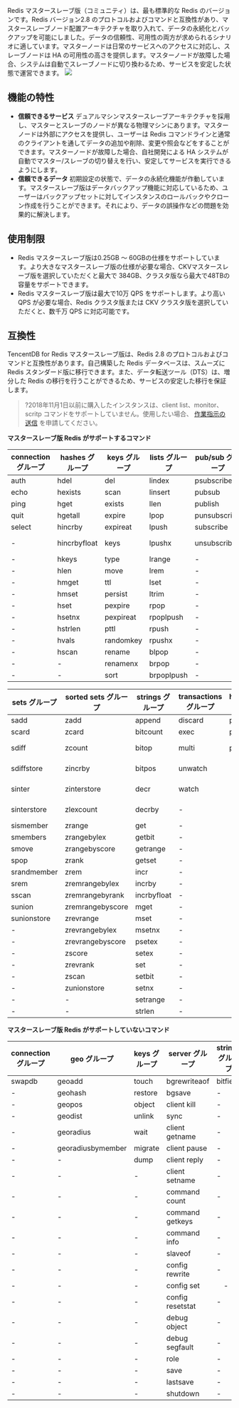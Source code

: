﻿Redis マスタースレーブ版（コミュニティ）は、最も標準的な Redis のバージョンです。Redis バージョン2.8 のプロトコルおよびコマンドと互換性があり、マスタースレーブノード配置アーキテクチャを取り入れて、データの永続化とバックアップを可能にしました。データの信頼性、可用性の両方が求められるシナリオに適しています。マスターノードは日常のサービスへのアクセスに対応し、スレーブノードは HA の可用性の高さを提供します。マスターノードが故障した場合、システムは自動でスレーブノードに切り換わるため、サービスを安定した状態で運営できます。
![](https://main.qcloudimg.com/raw/37626b6980e25a1ddf4fd3efcf4bbd4a.png)

## 機能の特性
- **信頼できるサービス**
デュアルマシンマスタースレーブアーキテクチャを採用し、マスターとスレーブのノードが異なる物理マシンにあります。マスターノードは外部にアクセスを提供し、ユーザーは Redis コマンドラインと通常のクライアントを通してデータの追加や削除、変更や照会などをすることができます。マスターノードが故障した場合、自社開発による HA システムが自動でマスター/スレーブの切り替えを行い、安定してサービスを実行できるようにします。        
- **信頼できるデータ**
初期設定の状態で、データの永続化機能が作動しています。マスタースレーブ版はデータバックアップ機能に対応しているため、ユーザーはバックアップセットに対してインスタンスのロールバックやクローン作成を行うことができます。それにより、データの誤操作などの問題を効果的に解決します。

## 使用制限
- Redis マスタースレーブ版は0.25GB ～ 60GBの仕様をサポートしています。より大きなマスタースレーブ版の仕様が必要な場合、CKVマスタースレーブ版を選択していただくと最大で 384GB、クラスタ版なら最大で48TBの容量をサポートできます。
- Redis マスタースレーブ版は最大で10万 QPS をサポートします。より高い QPS が必要な場合、Redis クラスタ版または CKV クラスタ版を選択していただくと、数千万 QPS に対応可能です。

## 互換性
TencentDB for Redis マスタースレーブ版は、Redis 2.8 のプロトコルおよびコマンドと互換性があります。自己構築した Redis データベースは、スムーズに Redis スタンダード版に移行できます。また、データ転送ツール（DTS）は、増分した Redis の移行を行うことができるため、サービスの安定した移行を保証します。

>?2018年11月1日以前に購入したインスタンスは、client list、monitor、scritp コマンドをサポートしていません。使用したい場合、 [作業指示の送信](https://console.cloud.tencent.com/workorder/category) を申請してください。

**マスタースレーブ版 Redis がサポートするコマンド**

| **connection グループ** | **hashes グループ** | **keys グループ** | **lists グループ** | **pub/sub グループ** | **server グループ** | 
| --- | --- | --- | --- | --- | --- |
| auth | hdel | del | lindex | psubscribe | command | 
| echo | hexists | scan | linsert | pubsub | dbsize |
| ping | hget | exists | llen | publish | info | 
| quit | hgetall | expire | lpop | punsubscribe | time | 
| select | hincrby | expireat | lpush | subscribe | client list  | 
| -  | hincrbyfloat | keys | lpushx | unsubscribe | config get  | 
| -　 | hkeys | type | lrange | -　 | monitor  | 
| -　 | hlen | move | lrem | -　 | flushdb  |
| -　 | hmget | ttl | lset | -　 | flushall  |
| -　 | hmset | persist | ltrim | -　 | slowlog  |
| -　 | hset | pexpire | rpop | -　 | -  |
| -　 | hsetnx | pexpireat | rpoplpush | -　 | -  |
| -　 | hstrlen | pttl | rpush | -　 |-  |
| -　 | hvals | randomkey | rpushx | -　 | -  |
| -　 | hscan | rename | blpop | -　 | -  |
| -　 | -　 | renamenx | brpop | -　 | -　 |
| -　 | -　 | sort | brpoplpush | -　 | -　 |


|**sets グループ** | **sorted sets グループ** | **strings グループ** | **transactions グループ** |**hyperloglog グループ** |**scripting グループ** |
| --- | --- | --- | --- | --- | -- |
| sadd | zadd | append | discard |pfadd |eval |
| scard | zcard | bitcount | exec |pfcount| evalsha |
| sdiff | zcount | bitop | multi |pfmerge| script debug |
| sdiffstore | zincrby | bitpos | unwatch |  |script exists|
| sinter | zinterstore | decr | watch | | script flush |
| sinterstore | zlexcount | decrby | -　 | | script load |
| sismember | zrange | get | -　 | |script kill |
| smembers | zrangebylex | getbit | -　 |
| smove | zrangebyscore | getrange | -　 |
| spop | zrank | getset | -　 |
| srandmember | zrem | incr | -　 |
| srem | zremrangebylex | incrby | -　 |
| sscan | zremrangebyrank | incrbyfloat | -　 |
| sunion | zremrangebyscore | mget | -　 |
| sunionstore | zrevrange | mset | -　 |
| -　 | zrevrangebylex | msetnx | -　 |
|- 　 | zrevrangebyscore | psetex | -　 |
| -　 | zscore | setex | -　 |
| -　 | zrevrank | set | -　 |
| -　 | zscan | setbit | -　 |
| -　 | zunionstore | setnx | -　 |
| -　 | -　 | setrange | -　 |
| -　 | -　 | strlen | -　 |

**マスタースレーブ版 Redis がサポートしていないコマンド**

| **connection グループ** | **geo グループ** | **keys グループ** | **server グループ** | **strings グループ** |
| --- | --- | --- | --- | --- |
| swapdb | geoadd | touch |  bgrewriteaof | bitfield |
| -　 | geohash |  restore |  bgsave |- 　 |
| -　 | geopos |  object |  client kill | -　 |
| -　 | geodist |  unlink |  sync | -　 |
| -　 | georadius |  wait | client getname | -　 |
| -　 | georadiusbymember | migrate | client pause |- 　 |
| -　 | -　 | dump | client reply | -　 |
| -　 | -　 |  -　 | client setname |- 　 |
| -　 | -　 |  -　 |  command count | -　 |
| -　 | -　 | - 　 |  command getkeys | -　 |
| -　 | -　 |  -　 | command info |- 　 |
| -　 | -　 |  -　 | slaveof | -　 |
| -　 | -　 | -　 | config rewrite |- 　 |
| -　 | -　 | - 　 |  config set | 　- |
| -　 | -　 |  - | config resetstat | -　 |
| -　 | -　 |  -　 |  debug object | -　 |
| -　 | -　 |  -　 | debug segfault | -　 |
| -　 | -　 | -　 | role  | -　 |
| -　 | -　 | -　 | save  | -　 |
| -　 | -　 | -　 | lastsave |- 　 |
| -　 | -　 |  -　 | shutdown  | -　 |

    


